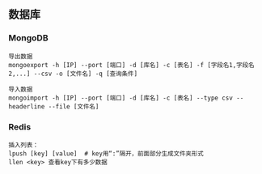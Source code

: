 ## 数据库
### MongoDB
	导出数据
	mongoexport -h [IP] --port [端口] -d [库名] -c [表名] -f [字段名1,字段名2,...] --csv -o [文件名] -q [查询条件]
	
	导入数据 
	mongoimport -h [IP] --port [端口] -d [库名] -c [表名] --type csv --headerline --file [文件名]


### Redis
	插入列表：
	lpush [key] [value]  # key用“:”隔开，前面部分生成文件夹形式
	llen <key> 查看key下有多少数据
